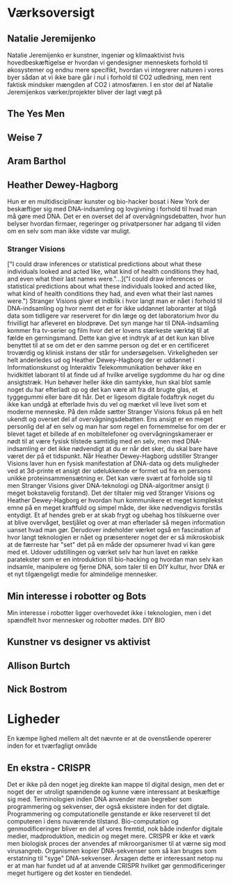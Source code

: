 # Værksoversigt

## Natalie Jeremijenko
Natalie Jeremijenko er kunstner, ingeniør og klimaaktivist hvis hovedbeskæftigelse er hvordan vi gendesigner menneskets forhold til økosystemer og endnu mere specifikt, hvordan vi integrerer naturen i vores byer sådan at vi ikke bare går i nul i forhold til CO2 udledning, men rent faktisk mindsker mængden af CO2 i atmosfæren. I en stor del af Natalie Jeremijenkos værker/projekter bliver der lagt vægt på

## The Yes Men


## Weise 7


## Aram Barthol


## Heather Dewey-Hagborg
Hun er en multidisciplinær kunster og bio-hacker bosat i New York der beskæftiger sig med DNA-indsamling og lovgivning i forhold til hvad man må gøre med DNA. Det er en overset del af overvågningsdebatten, hvor hun belyser hvordan firmaer, regeringer og privatpersoner har adgang til viden om en selv som man ikke vidste var muligt.
### Stranger Visions
["I could draw inferences or statistical predictions about what these individuals looked and acted like, what kind of health conditions they had, and even what their last names were."…]("I could draw inferences or statistical predictions about what these individuals looked and acted like, what kind of health conditions they had, and even what their last names were.") Stranger Visions giver et indblik i hvor langt man er nået i forhold til DNA-indsamling og hvor nemt det er for ikke uddannet laboranter at tilgå data som tidligere var reserveret for din læge og det laboratorium hvor du frivilligt har afleveret en blodprøve. Det syn mange har til DNA-indsamling kommer fra tv-serier og film hvor det er lovens stærkeste værktøj til at fælde en gerningsmand. Dette kan give et indtryk af at det kun kan blive benyttet til at se om det er den samme person og det er en certificeret troværdig og klinisk instans der står for undersøgelsen. Virkeligheden ser helt anderledes ud og Heather Dewey-Hagborg der er uddannet i Informationskunst og Interaktiv Telekommunikation behøver ikke en hvidkitlet laborant til at finde ud af hvilke arvelige sygdomme du har og dine ansigtstræk. Hun behøver heller ikke din samtykke, hun skal blot samle noget du har efterladt op og det kan være alt fra dit brugte glas, et tyggegummi eller bare dit hår. Det er ligesom digitale fodaftryk noget du ikke kan undgå at efterlade hvis du vel og mærket vil leve livet som et moderne menneske.
På den måde sætter Stranger Visions fokus på en helt ukendt og overset del af overvågningsdebatten. Ens ansigt er en meget personlig del af en selv og man har som regel en fornemmelse for om der er blevet taget et billede af en mobiltelefoner og overvågningskameraer er nødt til at være fysisk tilstede samtidig med en selv, men med DNA-indsamling er det ikke nødvendigt at du er når det sker, du skal bare have været der på et tidspunkt. Når Heather Dewey-Hagborg udstiller Stranger Visions laver hun en fysisk manifestation af DNA-data og dets muligheder ved at 3d-printe et ansigt der udelukkende er formet ud fra en persons unikke proteinsammensætning er. Det kan være svært at forholde sig til men Stranger Visions giver DNA-teknologi og DNA-algoritmer ansigt (i meget bokstavelig forstand).
Det der tiltaler mig ved Stranger Visions og Heather Dewey-Hagborg er hvordan hun kommunikere et meget komplekst emne på en meget kraftfuld og simpel måde, der ikke nødvendigvis forstås entydigt. Et af hendes greb er at skab frygt og ubehag hos tilskuerne over at blive overvåget, bestjålet og over at man efterlader så megen information uanset hvad man gør. Derudover indeholder værket også en fascination af hvor langt teknologien er nået og præsenterer noget der er så mikroskobisk at de færreste har "set" det på en måde der opsumerer hvad vi kan gøre med et.
Udover udstillingen og værket selv har hun lavet en række paratekster som er en introduktion til bio-hacking og hvordan man selv kan indsamle, manipulere og fjerne DNA, som taler til en DIY kultur, hvor DNA er et nyt tilgængeligt medie for almindelige mennesker.


## Min interesse i robotter og Bots
Min interesse i robotter ligger overhovedet ikke i teknologien, men i det spændfelt hvor mennesker og robotter mødes.
DIY
BIO

## Kunstner vs designer vs aktivist

## Allison Burtch

## Nick Bostrom


# Ligheder
En kæmpe lighed mellem alt det nævnte er at de ovenstående opererer inden for et tværfagligt område

## En ekstra - CRISPR
Det er ikke på den noget jeg direkte kan mappe til digital design, men det er noget der er utroligt spændende og kunne være interessant at beskæftige sig med. Terminologien inden DNA anvender man begreber som programmering og sekvenser, der også eksistere inden for det digtale. Programmering og computationelle genstande er ikke reserveret til det computeren i dens nuværende tilstand. Bio-computation og genmodificeringer bliver en del af vores fremtid, nok både indenfor digitale medier, madproduktion, medicin og meget mere. CRISPR er ikke et værk men biologisk proces der anvendes af mikroorganismer til at værne sig mod virusangreb. Organismen kopier DNA-sekvenser som så kan bruges som erstatning til "syge" DNA-sekvenser. Årsagen dette er interessant netop nu er at man har fundet ud af at anvende CRISPR hvilket gør genmodificeringer meget hurtigere og det koster en tiendedel.
